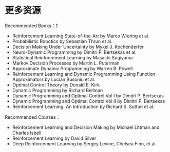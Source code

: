 # 更多资源

Recommended Books：[1]

- Reinforcement Learning State-of-the-Art by Marco Wiering et al.
- Probabilistic Robotics by Sebastian Thrun et al.
- Decision Making Under Uncertainty by Mykel J. Kochenderfer
- Neuro-Dynamic Programming by Dimitri P. Bertsekas et al.
- Statistical Reinforcement Learning by Masashi Sugiyama
- Markov Decision Processes by Martin L. Puterman
- Approximate Dynamic Programming by Warren B. Powell
- Reinforcement Learning and Dynamic Programming Using Function Approximators by Lucian Busoniu et al.
- Optimal Control Theory by Donald E. Kirk
- Dynamic Programming by Richard Bellman
- Dynamic Programming and Optimal Control Vol I by Dimitri P. Bertsekas
- Dynamic Programming and Optimal Control Vol II by Dimitri P. Bertsekas
- Reinforcement Learning: An Introduction by Richard S. Sutton et al.

Recommended Courses：

- Reinforcement Learning and Decision Making by Michael Littman and Charles Isbell
- Reinforcement Learning by David Silver
- Deep Reinforcement Learning by Sergey Levine, Chelsea Finn, et al.

[1]: https://github.com/mimoralea/applied-reinforcement-learning/tree/master/12-recommended-books
